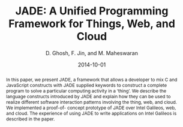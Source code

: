 ---
author: "D. Ghosh, F. Jin, and M. Maheswaran"
title: "JADE: A Unified Programming Framework for Things, Web, and Cloud"
journal: "4th International Conference on Internet of Things"
location: "MIT Media Lab, Cambridge, MA, USA"
date: 2014-10-01
abstract: "In this paper, we present JADE, a framework that allows a developer to mix C and JavaScript constructs with JADE supplied keywords to construct a complete program to solve a particular computing activity in a ‘thing’. We describe the language constructs introduced by JADE and explain how they can be used to realize different software interaction patterns involving the thing, web, and cloud. We implemented a proof-of- concept prototype of JADE over Intel Galileos, web, and cloud. The experience of using JADE to write applications on Intel Galileos is described in the paper."
---